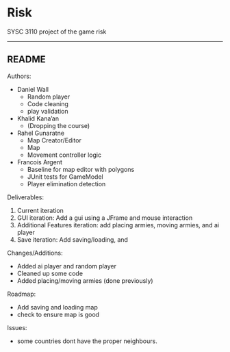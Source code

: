 # Risk
SYSC 3110 project of the game risk

-------------------------------------------------------------------------------------------------------
README
-------------------------------------------------------------------------------------------------------

Authors:
- Daniel Wall
  - Random player
  - Code cleaning
  - play validation
- Khalid Kana’an
  - (Dropping the course)
- Rahel Gunaratne
  - Map Creator/Editor
  - Map
  - Movement controller logic
- Francois Argent
  - Baseline for map editor with polygons
  - JUnit tests for GameModel
  - Player elimination detection

Deliverables:
1. Current iteration
2. GUI iteration: Add a gui using a JFrame and mouse interaction
3. Additional Features iteration: add placing armies, moving armies, and ai player
4. Save iteration: Add saving/loading, and 

Changes/Additions:
- Added ai player and random player
- Cleaned up some code
- Added placing/moving armies (done previously)

Roadmap:
- Add saving and loading map
- check to ensure map is good

Issues:
- some countries dont have the proper neighbours.
